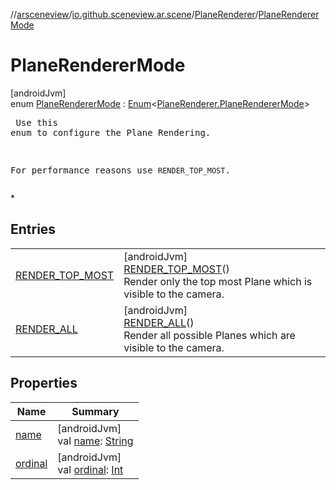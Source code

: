 //[arsceneview](../../../../index.md)/[io.github.sceneview.ar.scene](../../index.md)/[PlaneRenderer](../index.md)/[PlaneRendererMode](index.md)

# PlaneRendererMode

[androidJvm]\
enum [PlaneRendererMode](index.md) : [Enum](https://kotlinlang.org/api/latest/jvm/stdlib/kotlin/-enum/index.html)&lt;[PlaneRenderer.PlaneRendererMode](index.md)&gt; <pre>
Use this enum to configure the Plane Rendering.

For performance reasons use `RENDER_TOP_MOST`.
</pre> *

## Entries

| | |
|---|---|
| [RENDER_TOP_MOST](-r-e-n-d-e-r_-t-o-p_-m-o-s-t/index.md) | [androidJvm]<br>[RENDER_TOP_MOST](-r-e-n-d-e-r_-t-o-p_-m-o-s-t/index.md)()<br>Render only the top most Plane which is visible to the camera. |
| [RENDER_ALL](-r-e-n-d-e-r_-a-l-l/index.md) | [androidJvm]<br>[RENDER_ALL](-r-e-n-d-e-r_-a-l-l/index.md)()<br>Render all possible Planes which are visible to the camera. |

## Properties

| Name | Summary |
|---|---|
| [name](-r-e-n-d-e-r_-a-l-l/index.md#-372974862%2FProperties%2F-58641720) | [androidJvm]<br>val [name](-r-e-n-d-e-r_-a-l-l/index.md#-372974862%2FProperties%2F-58641720): [String](https://kotlinlang.org/api/latest/jvm/stdlib/kotlin/-string/index.html) |
| [ordinal](-r-e-n-d-e-r_-a-l-l/index.md#-739389684%2FProperties%2F-58641720) | [androidJvm]<br>val [ordinal](-r-e-n-d-e-r_-a-l-l/index.md#-739389684%2FProperties%2F-58641720): [Int](https://kotlinlang.org/api/latest/jvm/stdlib/kotlin/-int/index.html) |
